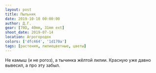 ```yaml
---
layout: post
title: Пыльник
date: 2019-10-10 00:00:00
author: Д.Г.
gear: [70D, 40mm, 31mm ext]
shoot_date: 2019-07-14
location: Агрогородок
colors: ['dfc464', '1d170a']
tags: [растения, лилиецветные, цветы]
---
```

Не камыш (и не рогоз), а тычинка жёлтой лилии. Красную уже давно вывесил, а про эту забыл.
